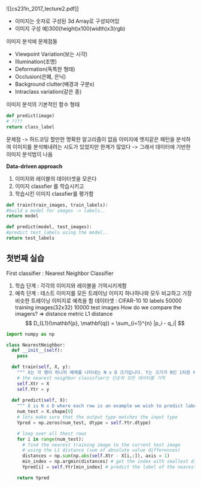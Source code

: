 ![[cs231n_2017_lecture2.pdf]]
- 이미지는 숫자로 구성된 3d Array로 구성되어있
- 이미지 구성 예)300(height)x100(width)x3(rgb)

이미지 분석에 문제점들
- Viewpoint Variation(보는 시각)
- Illumination(조명)
- Deformation(독특한 형태)
- Occlusion(은폐, 은닉)
- Background clutter(배경과 구분x)
- Intraclass variation(같은 종)

이미지 분석의 기본적인 함수 형태
```python
def predict(image)
# ????
return class_label
```
문제점 -> 하드코딩 할만한 명확한 알고리즘이 없음
이미지에 엣지같은 패턴을 분석하여 이미지를 분석해내려는 시도가 있었지만 한계가 많았다 
-> 그래서 데이터에 기반한 이미지 분석법이 나옴

**Data-driven approach**
1. 이미지와 레이블의 데이터셋을 모은다
2. 이미지 classfier 를 학습시키고
3. 학습시킨 이미지 classfier를 평가함
```python
def train(train_images, train_labels):
#build a model for images -> labels..
return model

def predict(model, test_images):
#predict test_labels using the model..
return test_labels
```
## 첫번째 실습
First classifier : Nearest Neighbor Classifier
1. 학습 단계 : 각각의 이미지와 레이블을 기억시키게함
2. 예측 단계 : 테스트 이미지를 모든 트레이닝 이미지 하나하나와 모두 비교하고 가장 비슷한 트레이닝 이미지로 예측을 함
데이터셋 : CIFAR-10
10 labels
50000 training images(32x32)
10000 test images
How do we compare the imagers? => distance metric
L1 distance
$$ D_{L1}(\mathbf{p}, \mathbf{q}) = \sum_{i=1}^{n} |p_i - q_i| $$
```python
import numpy as np

class NearestNeighbor:
  def __init__(self):
    pass

  def train(self, X, y):
    """ X는 각 행이 하나의 예제를 나타내는 N x D 크기입니다. Y는 크기가 N인 1차원 배열입니다 """
    # the nearest neighbor classifier는 단순히 모든 데이터를 기억
    self.Xtr = X
    self.Ytr = y
  
  def predict(self, X):
    """ X is N x D where each row is an example we wish to predict label for """
    num_test = X.shape[0]
    # lets make sure that the output type matches the input type
    Ypred = np.zeros(num_test, dtype = self.Ytr.dtype)

    # loop over all thest rows
    for i in range(num_test):
      # find the nearest training image to the current test image
      # using the L1 distance (sum of absolute value differences)
      distances = np.sum(np.abs(self.Xtr - X[i,:]), axis = 1)
      min_index = np.argmin(distances) # get the index with smallest distance
      Ypred[i] = self.Ytr[min_index] # predict the label of the nearest example

    return Ypred
```